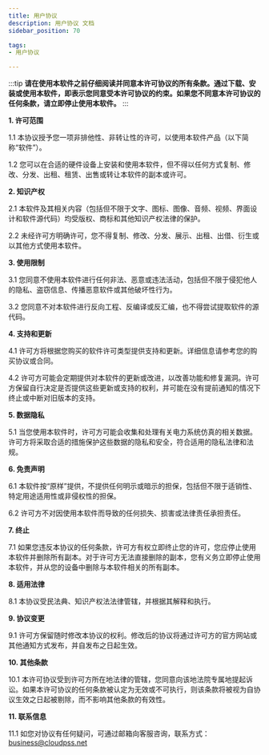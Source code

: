 ```yaml
---
title: 用户协议
description: 用户协议 文档
sidebar_position: 70

tags: 
- 用户协议

---
```


:::tip
**请在使用本软件之前仔细阅读并同意本许可协议的所有条款。通过下载、安装或使用本软件，即表示您同意受本许可协议的约束。如果您不同意本许可协议的任何条款，请立即停止使用本软件。**
:::

**1. 许可范围**

1.1 本协议授予您一项非排他性、非转让性的许可，以使用本软件产品（以下简称“软件”）。

1.2 您可以在合适的硬件设备上安装和使用本软件，但不得以任何方式复制、修改、分发、出租、租赁、出售或转让本软件的副本或许可。

**2. 知识产权**

2.1 本软件及其相关内容（包括但不限于文字、图标、图像、音频、视频、界面设计和软件源代码）均受版权、商标和其他知识产权法律的保护。

2.2 未经许可方明确许可，您不得复制、修改、分发、展示、出租、出借、衍生或以其他方式使用本软件。

**3. 使用限制**

3.1 您同意不使用本软件进行任何非法、恶意或违法活动，包括但不限于侵犯他人的隐私、盗窃信息、传播恶意软件或其他破坏性行为。

3.2 您同意不对本软件进行反向工程、反编译或反汇编，也不得尝试提取软件的源代码。

**4. 支持和更新**

4.1 许可方将根据您购买的软件许可类型提供支持和更新。详细信息请参考您的购买协议或合同。

4.2 许可方可能会定期提供对本软件的更新或改进，以改善功能和修复漏洞。许可方保留自行决定是否提供这些更新或支持的权利，并可能在没有提前通知的情况下终止或中断对旧版本的支持。

**5. 数据隐私**

5.1 当您使用本软件时，许可方可能会收集和处理有关电力系统仿真的相关数据。许可方将采取合适的措施保护这些数据的隐私和安全，符合适用的隐私法律和法规。

**6. 免责声明**

6.1 本软件按“原样”提供，不提供任何明示或暗示的担保，包括但不限于适销性、特定用途适用性或非侵权性的担保。

6.2 许可方不对因使用本软件而导致的任何损失、损害或法律责任承担责任。

**7. 终止**

7.1 如果您违反本协议的任何条款，许可方有权立即终止您的许可，您应停止使用本软件并删除所有副本。对于许可方无法直接删除的副本，您有义务立即停止使用本软件，并从您的设备中删除与本软件相关的所有副本。

**8. 适用法律**

8.1 本协议受民法典、知识产权法法律管辖，并根据其解释和执行。

**9. 协议变更**

9.1 许可方保留随时修改本协议的权利。修改后的协议将通过许可方的官方网站或其他通知方式发布，并自发布之日起生效。

**10.  其他条款**

10.1 本许可协议受到许可方所在地法律的管辖，您同意向该地法院专属地提起诉讼。如果本许可协议的任何条款被认定为无效或不可执行，则该条款将被视为自协议生效之日起被剔除，而不影响其他条款的有效性。

**11.  联系信息**

11.1 如您对协议有任何疑问，可通过邮箱向客服咨询，联系方式：business@cloudpss.net